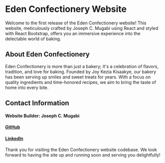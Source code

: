 # Eden Confectionery Website
Welcome to the first release of the Eden Confectionery website! This website, meticulously crafted by Joseph C. Mugabi using React and styled with React Bootstrap, offers you an immersive experience into the delectable world of baking.

## About Eden Confectionery
Eden Confectionery is more than just a bakery; it's a celebration of flavors, tradition, and love for baking. Founded by Joy Kezia Kisaakye, our bakery has been serving up smiles and sweet treats for years. With a focus on quality ingredients and time-honored recipes, we aim to bring the taste of home into every bite.


## Contact Information
#### Website Builder: Joseph C. Mugabi
#### [GitHub](github.com/jcmugabi)
#### [LinkedIn](linkedin.com/in/joseph-charles-mugabi-b26524271)

Thank you for visiting the Eden Confectionery website codebase. We look forward to having the site up and running soon and serving you delightfully!